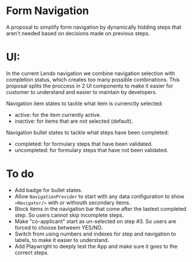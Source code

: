 # Form Navigation

A proposal to simplify form navigation by dynamically hidding steps that aren't needed based on decisions made on previous steps.

# UI:

In the current Lendo navigation we combine navigation selection with completion status, which creates too many possible combinations.
This proposal splits the proccess in 2 UI components to make it easier for customer to understand and easier to maintain by developers.

Navigation item states to tackle what item is currenctly selected:

- active: for the item currently active.
- inactive: for items that are not selected (default).

Navigation bullet states to tackle what steps have been completed:

- completed: for formulary steps that have been validated.
- uncompleted: for formulary steps that have not been validated.

# To do

- Add badge for bullet states.
- Allow `NavigationProvider` to start with any data configuration to show `<Navigator/>` with or withouth secondary items.
- Block items in the navigation bar that come after the lastest completed step. So users cannot skip incomplete steps.
- Make "co-applicant" start as un-selected on step #3. So users are forced to choose betweem YES/NO.
- Switch from using numbers and indexes for step and navigation to labels, to make it easier to understand.
- Add Playwright to deeply test the App and make sure it goes to the correct steps.
